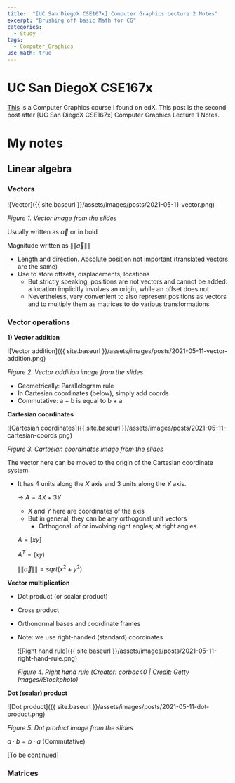 ```yaml
---
title:  "[UC San DiegoX CSE167x] Computer Graphics Lecture 2 Notes"
excerpt: "Brushing off basic Math for CG"
categories:
  - Study
tags:
  - Computer_Graphics
use_math: true
---
```


# UC San DiegoX CSE167x

[This](https://courses.edx.org/courses/course-v1:UCSDx+CSE167x+4T2015/information/) is a Computer Graphics course I found on edX. This post is the second post after [UC San DiegoX CSE167x] Computer Graphics Lecture 1 Notes.

# My notes

## Linear algebra

### Vectors

![Vector]({{ site.baseurl }}/assets/images/posts/2021-05-11-vector.png)

*Figure 1. Vector image from the slides*

Usually written as $\vec{a}$ or in bold

Magnitude written as $\|\|\vec{a}\|\|$

- Length and direction. Absolute position not important (translated vectors are the same)
- Use to store offsets, displacements, locations
  - But strictly speaking, positions are not vectors and cannot be added: a location implicitly involves an origin, while an offset does not
  - Nevertheless, very convenient to also represent positions as vectors and to multiply them as matrices to do various transformations

### Vector operations

**1) Vector addition**

![Vector addition]({{ site.baseurl }}/assets/images/posts/2021-05-11-vector-addition.png)

*Figure 2. Vector addition image from the slides*

- Geometrically: Parallelogram rule
- In Cartesian coordinates (below), simply add coords
- Commutative: a + b is equal to b + a

**Cartesian coordinates**

![Cartesian coordinates]({{ site.baseurl }}/assets/images/posts/2021-05-11-cartesian-coords.png)

*Figure 3. Cartesian coordinates image from the slides*

The vector here can be moved to the origin of the Cartesian coordinate system.

- It has 4 units along the $X$ axis and 3 units along the $Y$ axis.

  → $A = 4X + 3Y$

  - $X$ and $Y$ here are coordinates of the axis
  - But in general, they can be any orthogonal unit vectors
    - Orthogonal: of or involving right angles; at right angles.

  $A = \left[x  y\right]$

  $A^T = \big(x  y\big)$

  $\|\|\vec{a}\|\| = sqrt(x^2 + y^2)$

**Vector multiplication**

- Dot product (or scalar product)

- Cross product

- Orthonormal bases and coordinate frames

- Note: we use right-handed (standard) coordinates

  ![Right hand rule]({{ site.baseurl }}/assets/images/posts/2021-05-11-right-hand-rule.png)

  *Figure 4. Right hand rule (Creator: corbac40 | Credit: Getty Images/iStockphoto)*

**Dot (scalar) product**

![Dot product]({{ site.baseurl }}/assets/images/posts/2021-05-11-dot-product.png)

*Figure 5. Dot product image from the slides*

$a \cdot b = b \cdot a$ (Commutative)

[To be continued]

### Matrices

